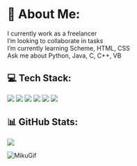 

<h1>💫 About Me:</h1>
<p>I currently work as a freelancer<br>
I’m looking to collaborate in tasks<br>
I’m currently learning Scheme, HTML, CSS<br>
Ask me about Python, Java, C, C++, VB</p>

<h2>💻 Tech Stack:</h2>
<img src="https://img.shields.io/badge/c-%2300599C.svg?style=for-the-badge&logo=c&logoColor=white"/>
<img src="https://img.shields.io/badge/c++-%2300599C.svg?style=for-the-badge&logo=c%2B%2B&logoColor=white"/>
<img src="https://img.shields.io/badge/java-%23ED8B00.svg?style=for-the-badge&logo=java&logoColor=white"/>
<img src="https://img.shields.io/badge/python-3670A0?style=for-the-badge&logo=python&logoColor=ffdd54"/>
<img src="https://img.shields.io/badge/.NET-5C2D91?style=for-the-badge&logo=.net&logoColor=white"/>
<img src="https://img.shields.io/badge/Linux-FCC624?style=for-the-badge&logo=linux&logoColor=black"/>

<h2>📊 GitHub Stats:</h2>
<img src="https://github-readme-stats.vercel.app/api/top-langs/?username=DiegoOC111&theme=dark&hide_border=false&layout=compact"/>

![MikuGif](https://github.com/DiegoOC111/DiegoOC111/blob/main/miku%20gift.gif)


</div>

